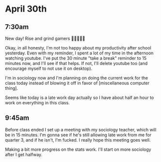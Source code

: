 # April 30th

## 7:30am
New day! Rise and grind gamers 💪💪💪💪💪

Okay, in all honesty, I'm not too happy about my productivity after school yesterday. Even with my reminder, I spent a lot of my time in the afternoon watching youtube. I've put the 30 minute "take a break" reminder to 15 minutes now, and I'll see if that helps. If not, I'll delete youtube too (and encourage myself to not use it on desktop).

I'm in sociology now and I'm planning on doing the current work for the class today instead of blowing it off in favor of \[miscellaneous computer thing\].

Seems like today is a late work day actually so I have about half an hour to work on everything in this class.

## 9:45am
Before class ended I set up a meeting with my sociology teacher, which will be in 15 minutes. I'm gonna see if he's still allowing late work from me for quarter 3, and if he isn't, I'm fucked. I really hope this meeting goes well.

Making a bit more progress on the stats work. I'll start on more sociology after I get halfway.
